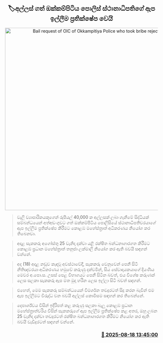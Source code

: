 <p align='center'><b><h2 align='center' title='Bail request of OIC of Okkampitiya Police who took bribe rejected'>🏷අල්ලස් ගත් ඔක්කම්පිටිය පොලිස් ස්ථානාධිපතිගේ ඇප ඉල්ලීම ප්‍රතික්ෂේප වෙයි</h2></b></p>
<p align='center'><img src='https://helakuru.sgp1.cdn.digitaloceanspaces.com/esana/images/lib/court-2.jpg' width='600' alt='Bail request of OIC of Okkampitiya Police who took bribe rejected'></p>

> වැලි ව්‍යාපාරිකයකුගෙන් රුපියල් 40,000 ක අල්ලසක් ලබා ගැනීමේ සිද්ධියක් සම්බන්ධයෙන් අත්අඩංගුවට ගත් ඔක්කම්පිටිය පොලිසියේ ස්ථානාධිපතිවරයාගේ ඇප ඉල්ලීම ප්‍රතික්ෂේප කිරීමට කොළඹ මහේස්ත්‍රාත් අධිකරණය නියෝග කර තිබෙනවා.

> අදාළ සැකකරු අගෝස්තු 25 වැනිදා දක්වා යළි රක්ෂිත බන්ධනාගාරගත කිරීමට කොළඹ ප්‍රධාන මහේස්ත්‍රාත් තනුජා ලක්මාලි නියෝග කර ඇති බවයි සඳහන් වන්නේ.

> අද (18) අදාළ නඩුව කැඳවූ අවස්ථාවේදී, සැකකරු වෙනුවෙන් පෙනී සිටි නීතිඥවරයා අධිකරණය හමුවේ කරුණු දක්වමින්, සිය සේවාදායකයාගේ දියණිය මෙවර අ.පො.ස. උසස් පෙළ විභාගයට පෙනී සිටින බවත්, එය විශේෂ කරුණක් ලෙස සලකා සැකකරු ඇප මත මුදා හරින ලෙස ඉල්ලා සිටි බවත් සඳහන්. 

> එහෙත්, මෙම සැකකරු සම්බන්ධයෙන් විමර්ශන තවදුරටත් සිදු කරන බැවින් එම ඇප ඉල්ලීමට විරුද්ධ වන බවයි අල්ලස් කොමිසම සඳහන් කර තිබෙන්නේ.

> දෙපාර්ශ්වය විසින් ඉදිරිපත් කළ කරුණු සලකා බැලූ කොළඹ ප්‍රධාන මහේස්ත්‍රාත්වරිය විසින් සැකකරුගේ ඇප ඉල්ලීම ප්‍රතික්ෂේප කළ අතර, ඔහු ලබන 25 වැනිදා දක්වා තවදුරටත් රක්ෂිත බන්ධනාගාරගත කිරීමට නියෝග කර ඇති බවයි වැඩිදුරටත් සඳහන් වන්නේ.



<h3 align='right'><a href='https://www.helakuru.lk/esana/p/112774/'>📅 2025-08-18 13:45:00</a></h3>
